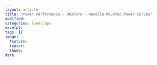 ```yaml
---
layout: article
title: "Power Performance - Onshore - Nacelle-Mounted Power Curves"
modified:
categories: landscape
excerpt: 
tags: []
image:
  feature:
  teaser:
  thumb:
date: 
---
```


